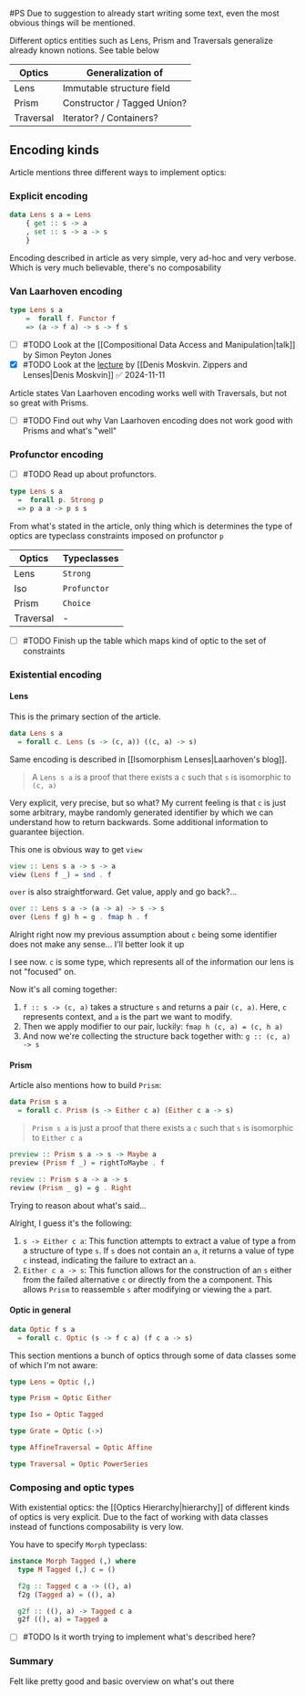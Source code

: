 
#PS Due to suggestion to already start writing some text, even the most obvious things will be mentioned.

Different optics entities such as Lens, Prism and Traversals generalize already known notions. See table below

| Optics    | Generalization of           |
| --------- | --------------------------- |
| Lens      | Immutable structure field   |
| Prism     | Constructor / Tagged Union? |
| Traversal | Iterator? / Containers?     |
## Encoding kinds

Article mentions three different ways to implement optics:

### Explicit encoding

```haskell
data Lens s a = Lens 
	{ get :: s -> a
	, set :: s -> a -> s
	}
```

Encoding described in article as very simple, very ad-hoc and very verbose. Which is very much believable, there's no composability
### Van Laarhoven encoding

```haskell
type Lens s a
	=  forall f. Functor f
	=> (a -> f a) -> s -> f s
 ```

- [ ] #TODO Look at the [[Compositional Data Access and Manipulation|talk]] by Simon Peyton Jones
- [x] #TODO Look at the [lecture](https://cs-uni.ru/index.php?title=%D0%A4%D0%9F_5SE_%D0%BE%D1%81%D0%B5%D0%BD%D1%8C_2023) by [[Denis Moskvin. Zippers and Lenses|Denis Moskvin]] ✅ 2024-11-11

Article states Van Laarhoven encoding works well with Traversals, but not so great with Prisms.
- [ ] #TODO Find out why Van Laarhoven encoding does not work good with Prisms and what's "well"

### Profunctor encoding

- [ ] #TODO Read up about profunctors.

```haskell
type Lens s a
  =  forall p. Strong p
  => p a a -> p s s
```

From what's stated in the article, only thing which is determines the type of optics are typeclass constraints imposed on profunctor `p` 

| Optics    | Typeclasses  |
| --------- | ------------ |
| Lens      | `Strong`     |
| Iso       | `Profunctor` |
| Prism     | `Choice`     |
| Traversal | -            |

- [ ] #TODO Finish up the table which maps kind of optic to the set of constraints
### Existential encoding

#### Lens
This is the primary section of the article. 
```haskell
data Lens s a
  = forall c. Lens (s -> (c, a)) ((c, a) -> s)
```
Same encoding is described in [[Isomorphism Lenses|Laarhoven's blog]].

 > A `Lens s a` is a proof that there exists a `c` such that `s` is isomorphic to `(c, a)`

Very explicit, very precise, but so what? My current feeling is that `c` is just some arbitrary, maybe randomly generated identifier by which we can understand how to return backwards. Some additional information to guarantee bijection.

This one is obvious way to get `view`
```haskell
view :: Lens s a -> s -> a
view (Lens f _) = snd . f
```

`over` is also straightforward. Get value, apply and go back?...
```haskell
over :: Lens s a -> (a -> a) -> s -> s
over (Lens f g) h = g . fmap h . f
```

Alright right now my previous assumption about `c` being some identifier does not make any sense... I'll better look it up

I see now. `c` is some type, which represents all of the information our lens is not "focused" on.

Now it's all coming together:

1. `f :: s -> (c, a)` takes a structure `s` and returns a pair `(c, a)`. Here, `c` represents context, and `a` is the part we want to modify.
2. Then we apply modifier to our pair, luckily:
   `fmap h (c, a) = (c, h a)`
3. And now we're collecting the structure back together with:
   `g :: (c, a) -> s`

#### Prism
Article also mentions how to build `Prism`:
```haskell
data Prism s a
  = forall c. Prism (s -> Either c a) (Either c a -> s)
```

> `Prism s a` is just a proof that there exists a `c` such that `s` is isomorphic to `Either c a`


```haskell
preview :: Prism s a -> s -> Maybe a
preview (Prism f _) = rightToMaybe . f
```

```haskell
review :: Prism s a -> a -> s
review (Prism _ g) = g . Right
```
Trying to reason about what's said...

Alright, I guess it's the following:

1. `s -> Either c a`: This function attempts to extract a value of type a from a structure of type `s`. If `s` does not contain an `a`, it returns a value of type `c` instead, indicating the failure to extract an `a`.
2. `Either c a -> s`: This function allows for the construction of an `s` either from the failed alternative `c` or directly from the a component. This allows `Prism` to reassemble `s` after modifying or viewing the `a` part.
#### Optic in general
```haskell
data Optic f s a
  = forall c. Optic (s -> f c a) (f c a -> s)
```

This section mentions a bunch of optics through some of data classes some of which I'm not aware:

```haskell
type Lens = Optic (,)

type Prism = Optic Either

type Iso = Optic Tagged

type Grate = Optic (->)

type AffineTraversal = Optic Affine

type Traversal = Optic PowerSeries
```

### Composing and optic types

With existential optics: the [[Optics Hierarchy|hierarchy]] of different kinds of optics is very explicit. Due to the fact of working with data classes instead of functions composability is very low.

You have to specify `Morph` typeclass:
```haskell
instance Morph Tagged (,) where
  type M Tagged (,) c = ()

  f2g :: Tagged c a -> ((), a)
  f2g (Tagged a) = ((), a)

  g2f :: ((), a) -> Tagged c a
  g2f ((), a) = Tagged a
```

- [ ] #TODO Is it worth trying to implement what's described here?

### Summary

Felt like pretty good and basic overview on what's out there
